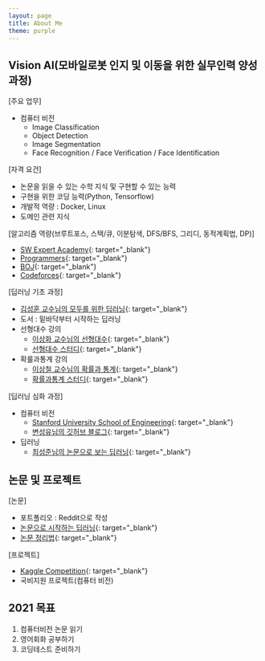 ```yaml
---
layout: page
title: About Me
theme: purple
---
```


## Vision AI(모바일로봇 인지 및 이동을 위한 실무인력 양성과정)

[주요 업무]
- 컴퓨터 비전
   + Image Classification
   + Object Detection
   + Image Segmentation
   + Face Recognition / Face Verification / Face Identification

[자격 요건]
- 논문을 읽을 수 있는 수학 지식 및 구현할 수 있는 능력
- 구현을 위한 코딩 능력(Python, Tensorflow)
- 개발적 역량 : Docker, Linux
- 도메인 관련 지식

[알고리즘 역량(브루트포스, 스택/큐, 이분탐색, DFS/BFS, 그리디, 동적계획법, DP)]
- [SW Expert Academy](https://swexpertacademy.com/main/main.do){: target="_blank"}
- [Programmers](https://programmers.co.kr/){: target="_blank"}
- [BOJ](https://www.acmicpc.net/){: target="_blank"}
- [Codeforces](https://codeforces.com/){: target="_blank"}

[딥러닝 기초 과정]
- [김성훈 교수님의 모두를 위한 딥러닝](https://www.youtube.com/playlist?list=PLlMkM4tgfjnLSOjrEJN31gZATbcj_MpUm){: target="_blank"}  
- 도서 : 밑바닥부터 시작하는 딥러닝  
- 선형대수 강의
   + [이상화 교수님의 선형대수](https://www.youtube.com/playlist?list=PLSN_PltQeOyjDGSghAf92VhdMBeaLZWR3){: target="_blank"}  
   + [선형대수 스터디](https://github.com/kwangjunechoi7/Linear_Algebra_HS){: target="_blank"}
- 확룰과통계 강의
   + [이상철 교수님의 확률과 통계](https://www.youtube.com/channel/UCgJL39Q2O5UTY0B5na1kxHA){: target="_blank"}  
   + [확률과통계 스터디](https://github.com/kwangjunechoi7/Statistics_HS){: target="_blank"}

[딥러닝 심화 과정]
- 컴퓨터 비전
   + [Stanford University School of Engineering](https://www.youtube.com/playlist?list=PLzUTmXVwsnXod6WNdg57Yc3zFx_f-RYsq){: target="_blank"}
   + [변성유님의 깃허브 블로그](https://zzsza.github.io/tag/data-cs231/){: target="_blank"}
- 딥러닝  
   + [최성준님의 논문으로 보는 딥러닝](https://www.edwith.org/deeplearningchoi){: target="_blank"}

## 논문 및 프로젝트

[논문]
- 포트폴리오 : Reddit으로 작성
- [논문으로 시작하는 딥러닝](https://github.com/kweonwooj/papers/issues){: target="_blank"}
- [논문 정리법](https://github.com/kweonwooj/papers/issues){: target="_blank"}

[프로젝트]
- [Kaggle Competition](https://kaggle-kr.tistory.com/32){: target="_blank"}
- 국비지원 프로젝트(컴퓨터 비전)

## 2021 목표
1. 컴퓨터비전 논문 읽기
2. 영어회화 공부하기
3. 코딩테스트 준비하기